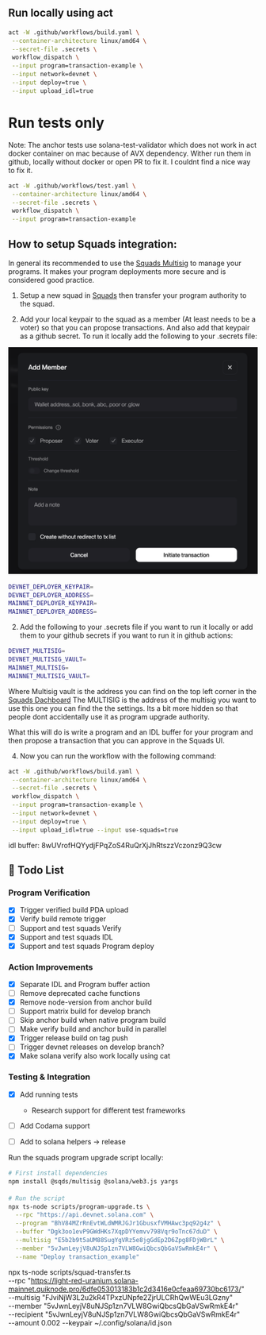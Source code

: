## Run locally using act

```bash
act -W .github/workflows/build.yaml \
 --container-architecture linux/amd64 \
 --secret-file .secrets \
 workflow_dispatch \
 --input program=transaction-example \
 --input network=devnet \
 --input deploy=true \
 --input upload_idl=true
```

# Run tests only

Note: The anchor tests use solana-test-validator which does not work in act docker container on mac because of AVX dependency. Wither run them in github, locally without docker or open PR to fix it. I couldnt find a nice way to fix it.

```bash
act -W .github/workflows/test.yaml \
 --container-architecture linux/amd64 \
 --secret-file .secrets \
 workflow_dispatch \
 --input program=transaction-example
```

## How to setup Squads integration:

In general its recommended to use the [Squads Multisig](https://docs.squads.so/squads-cli/overview) to manage your programs.
It makes your program deployments more secure and is considered good practice. 

1. Setup a new squad in [Squads](https://v4.squads.so/squads/) then transfer your program authority to the squad.

2. Add your local keypair to the squad as a member (At least needs to be a voter) so that you can propose transactions. And also add that keypair as a github secret.
   To run it locally add the following to your .secrets file:

![alt text](image.png)

```bash
DEVNET_DEPLOYER_KEYPAIR=
DEVNET_DEPLOYER_ADDRESS=
MAINNET_DEPLOYER_KEYPAIR=
MAINNET_DEPLOYER_ADDRESS=
```

2. Add the following to your .secrets file if you want to run it locally or add them to your github secrets if you want to run it in github actions:

```bash
DEVNET_MULTISIG=
DEVNET_MULTISIG_VAULT=
MAINNET_MULTISIG=
MAINNET_MULTISIG_VAULT=
```

Where Multisig vault is the address you can find on the top left corner in the [Squads Dachboard](https://v4.squads.so/squads/)
The MULTISIG is the address of the multisig you want to use this one you can find the the settings. Its a bit more hidden so that people dont accidentally use it as program upgrade authority.

What this will do is write a program and an IDL buffer for your program and then propose a transaction that you can approve in the Squads UI.

4. Now you can run the workflow with the following command:

```bash
act -W .github/workflows/build.yaml \
 --container-architecture linux/amd64 \
 --secret-file .secrets \
 workflow_dispatch \
 --input program=transaction-example \
 --input network=devnet \
 --input deploy=true \
 --input upload_idl=true --input use-squads=true
```

idl buffer: 8wUVrofHQYydjFPqZoS4RuQrXjJhRtszzVczonz9Q3cw


## 📝 Todo List

### Program Verification

- [x] Trigger verified build PDA upload
- [x] Verify build remote trigger
- [ ] Support and test squads Verify
- [x] Support and test squads IDL
- [x] Support and test squads Program deploy

### Action Improvements

- [x] Separate IDL and Program buffer action
- [ ] Remove deprecated cache functions
- [x] Remove node-version from anchor build
- [ ] Support matrix build for develop branch
- [ ] Skip anchor build when native program build
- [ ] Make verify build and anchor build in parallel
- [x] Trigger release build on tag push
- [ ] Trigger devnet releases on develop branch?
- [x] Make solana verify also work locally using cat

### Testing & Integration

- [x] Add running tests
  - Research support for different test frameworks
- [ ] Add Codama support
- [ ] Add to solana helpers -> release



Run the squads program upgrade script locally:

```bash
# First install dependencies
npm install @sqds/multisig @solana/web3.js yargs

# Run the script
npx ts-node scripts/program-upgrade.ts \
  --rpc "https://api.devnet.solana.com" \
  --program "BhV84MZrRnEvtWLdWMRJGJr1GbusxfVMHAwc3pq92g4z" \
  --buffer "Dgk3oo1evP9GWdHKs7XqpDYYemvv798Vqr9oTnc67duD" \
  --multisig "E5b2b9t5aUM88SugYgVRz5e8jgGdEp2D6Zpg8FDjWBrL" \
  --member "5vJwnLeyjV8uNJSp1zn7VLW8GwiQbcsQbGaVSwRmkE4r" \
  --name "Deploy transaction_example"
```



npx ts-node scripts/squad-transfer.ts \
  --rpc "https://light-red-uranium.solana-mainnet.quiknode.pro/6dfe053013183b1c2d3416e0cfeaa69730bc6173/" \
  --multisig "FJviNjW3L2u2kR4TPxzUNpfe2ZjrULCRhQwWEu3LGzny" \
  --member "5vJwnLeyjV8uNJSp1zn7VLW8GwiQbcsQbGaVSwRmkE4r" \
  --recipient "5vJwnLeyjV8uNJSp1zn7VLW8GwiQbcsQbGaVSwRmkE4r" \
  --amount 0.002 --keypair ~/.config/solana/id.json